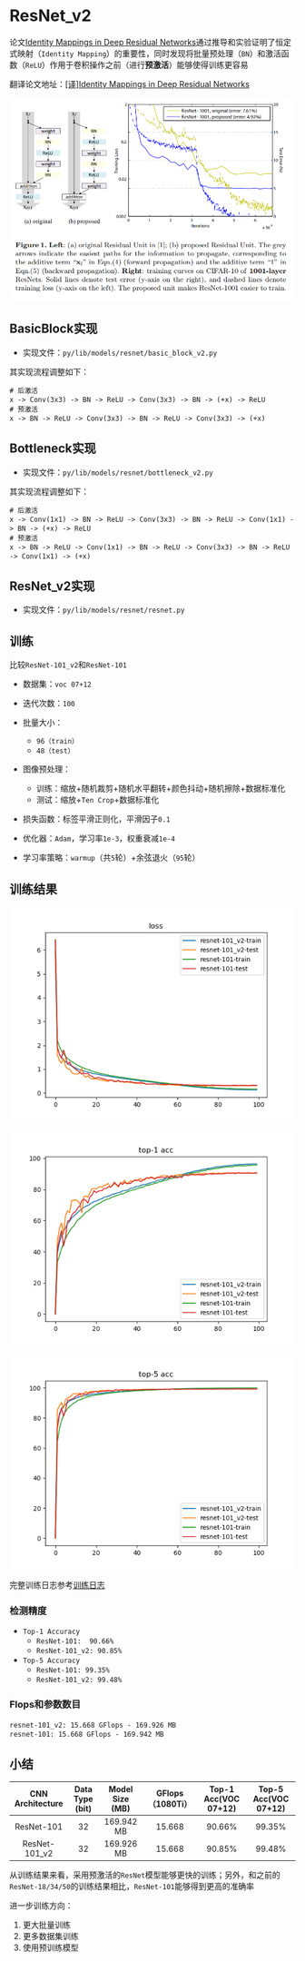 
# ResNet_v2

论文[Identity Mappings in Deep Residual Networks](https://arxiv.org/abs/1603.05027)通过推导和实验证明了恒定式映射（`Identity Mapping`）的重要性，同时发现将批量预处理（`BN`）和激活函数（`ReLU`）作用于卷积操作之前（进行**预激活**）能够使得训练更容易

翻译论文地址：[[译]Identity Mappings in Deep Residual Networks](https://blog.zhujian.life/posts/9a5e8e83.html)

![](./imgs/figure-1.png)

##  BasicBlock实现

* 实现文件：`py/lib/models/resnet/basic_block_v2.py`

其实现流程调整如下：

```
# 后激活
x -> Conv(3x3) -> BN -> ReLU -> Conv(3x3) -> BN -> (+x) -> ReLU
# 预激活
x -> BN -> ReLU -> Conv(3x3) -> BN -> ReLU -> Conv(3x3) -> (+x)
```

## Bottleneck实现

* 实现文件：`py/lib/models/resnet/bottleneck_v2.py`

其实现流程调整如下：

```
# 后激活
x -> Conv(1x1) -> BN -> ReLU -> Conv(3x3) -> BN -> ReLU -> Conv(1x1) -> BN -> (+x) -> ReLU
# 预激活
x -> BN -> ReLU -> Conv(1x1) -> BN -> ReLU -> Conv(3x3) -> BN -> ReLU -> Conv(1x1) -> (+x)
```

## ResNet_v2实现

* 实现文件：`py/lib/models/resnet/resnet.py`

## 训练

比较`ResNet-101_v2`和`ResNet-101`

* 数据集：`voc 07+12`
* 迭代次数：`100`
* 批量大小：
    * `96（train）`
    * `48（test）`
* 图像预处理：
    * 训练：缩放+随机裁剪+随机水平翻转+颜色抖动+随机擦除+数据标准化
    * 测试：缩放+`Ten Crop`+数据标准化 

* 损失函数：标签平滑正则化，平滑因子`0.1`
* 优化器：`Adam`，学习率`1e-3`，权重衰减`1e-4`
* 学习率策略：`warmup`（共`5`轮）+余弦退火（`95`轮）

## 训练结果

![](./imgs/loss.png)

![](./imgs/top-1-acc.png)

![](./imgs/top-5-acc.png)

完整训练日志参考[训练日志](./log-resnet101_v2-vs-resnet101.md)

### 检测精度

* `Top-1 Accuracy`
    * `ResNet-101:  90.66%`
    * `ResNet-101_v2: 90.85%`
* `Top-5 Accuracy`
    * `ResNet-101: 99.35%`
    * `ResNet-101_v2: 99.48%`

### Flops和参数数目

```
resnet-101_v2: 15.668 GFlops - 169.926 MB
resnet-101: 15.668 GFlops - 169.942 MB
```

## 小结

| CNN Architecture | Data Type (bit) | Model Size (MB) | GFlops （1080Ti） | Top-1 Acc(VOC 07+12) | Top-5 Acc(VOC 07+12) |
|:----------------:|:---------------:|:---------------:|:-----------------:|:--------------------:|:--------------------:|
|    ResNet-101    |        32       |    169.942 MB   |       15.668      |        90.66%        |        99.35%        |
|   ResNet-101_v2  |        32       |    169.926 MB   |       15.668      |        90.85%        |        99.48%        |

从训练结果来看，采用预激活的`ResNet`模型能够更快的训练；另外，和之前的`ResNet-18/34/50`的训练结果相比，`ResNet-101`能够得到更高的准确率

进一步训练方向：

1. 更大批量训练
2. 更多数据集训练
3. 使用预训练模型